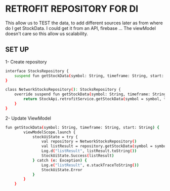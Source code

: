 # RETROFIT REPOSITORY FOR DI

This allow us to TEST the data, to add different sources later as from where do I get StockData. I could get it from an API, firebase ... The viewModel doesn't care
so this allow us scalability.

## SET UP

1- Create repository

```bash
interface StocksRepository {
    suspend fun getStockData(symbol: String, timeframe: String, start: String): Stocks
}

class NetworkStocksRepository(): StocksRepository {
    override suspend fun getStockData(symbol: String, timeframe: String, start: String): Stocks {
        return StockApi.retrofitService.getStockData(symbol = symbol, timeframe = timeframe, start = start)
    }
}
```

2- Update ViewModel

```bash
fun getStockData(symbol: String, timeframe: String, start: String) {
        viewModelScope.launch {
            stockUiState = try {
                val repository = NetworkStocksRepository()
                val listResult = repository.getStockData(symbol = symbol, timeframe = timeframe, start = start)
                Log.d("listResult", listResult.toString())
                StockUiState.Success(listResult)
            } catch (e: Exception) {
                Log.e("listResult", e.stackTraceToString())
                StockUiState.Error
            }
        }
    }
```

